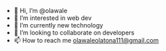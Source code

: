 - 👋 Hi, I’m @olawale
- 👀 I’m interested in web dev
- 🌱 I’m currently new technology
- 💞️ I’m looking to collaborate on developers
- 📫 How to reach me olawaleolatona111@gmail.com

<!---
waconzy/waconzy is a ✨ special ✨ repository because its `README.md` (this file) appears on your GitHub profile.
You can click the Preview link to take a look at your changes.
--->
